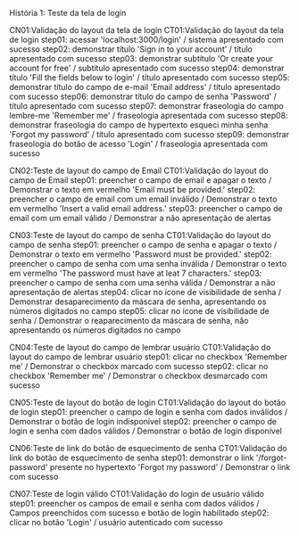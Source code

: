 História 1: Teste da tela de login

CN01:Validação do layout da tela de login
    CT01:Validação do layout da tela de login
        step01: acessar 'localhost:3000/login' / sistema apresentado com sucesso
        step02: demonstrar título 'Sign in to your account' / título apresentado com sucesso
        step03: demonstrar subtítulo 'Or create your account for free' / subtítulo apresentado com sucesso
        step04: demonstrar título 'Fill the fields below to login' / título apresentado com sucesso
        step05: demonstrar título do campo de e-mail 'Email address' / título apresentado com sucesso
        step06: demonstrar título do campo de senha 'Password' / título apresentado com sucesso
        step07: demonstrar fraseologia do campo lembre-me 'Remember me' / fraseologia apresentada com sucesso
        step08: demonstrar fraseologia do campo de hypertexto esqueci minha senha 'Forgot my password' / título apresentado com sucesso
        step09: demonstrar fraseologia do botão de acesso 'Login' / fraseologia apresentada com sucesso

CN02:Teste de layout do campo de Email
    CT01:Validação do layout do campo de Email
        step01: preencher o campo de email e apagar o texto / Demonstrar o texto em vermelho 'Email must be provided.'
        step02: preencher o campo de email com um email inválido / Demonstrar o texto em vermelho 'Insert a valid email address.'
        step03: preencher o campo de email com um email válido / Demonstrar a não apresentação de alertas

CN03:Teste de layout do campo de senha
    CT01:Validação do layout do campo de senha
        step01: preencher o campo de senha e apagar o texto / Demonstrar o texto em vermelho 'Password must be provided.'
        step02: preencher o campo de senha com uma senha inválida / Demonstrar o texto em vermelho 'The password must have at leat 7 characters.'
        step03: preencher o campo de senha com uma senha válida / Demonstrar a não apresentação de alertas
        step04: clicar no ícone de visibilidade de senha / Demonstrar desaparecimento da máscara de senha, apresentando os números digitados no campo
        step05: clicar no ícone de visibilidade de senha / Demonstrar o reaparecimento da máscara de senha, não apresentando os números digitados no campo

CN04:Teste de layout do campo de lembrar usuário
    CT01:Validação do layout do campo de lembrar usuário
        step01: clicar no checkbox 'Remember me' / Demonstrar o checkbox marcado com sucesso
        step02: clicar no checkbox 'Remember me' / Demonstrar o checkbox desmarcado com sucesso

CN05:Teste de layout do botão de login
    CT01:Validação do layout do botão de login
        step01: preencher o campo de login e senha com dados inválidos / Demonstrar o botão de login indisponível
        step02: preencher o campo de login e senha com dados válidos / Demonstrar o botão de login disponível

CN06:Teste de link do botão de esquecimento de senha
    CT01:Validação do link do botão de esquecimento de senha
        step01: demonstrar o link '/forgot-password' presente no hypertexto 'Forgot my password' / Demonstrar o link com sucesso

CN07:Teste de login válido
    CT01:Validação do login de usuário válido
        step01: preencher os campos de email e senha com dados válidos / Campos preenchidos com sucesso e botão de login habilitado
        step02: clicar no botão 'Login' / usuário autenticado com sucesso